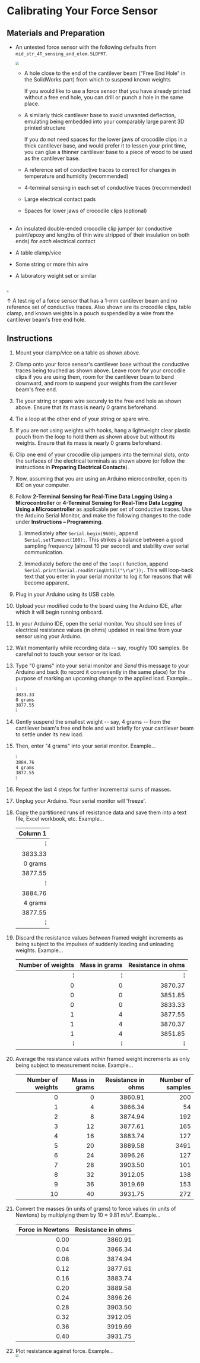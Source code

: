 # Calibrating Your Force Sensor

## Materials and Preparation

 -  An untested force sensor with the following defaults from `mid_str_4T_sensing_and_elem.SLDPRT`.
    
    <img src="https://raw.githubusercontent.com/keeganmjgreen/3D-Printed-Sensors-Manual-Demo/main/img/Calibrating-Your-Force-Sensor/mid_str_4T_sensing_1.png" style="zoom:50%;" /> 
    
     -  A hole close to the end of the cantilever beam ("Free End Hole" in the SolidWorks part) from which to suspend known weights
        
        If you would like to use a force sensor that you have already printed without a free end hole, you can drill or punch a hole in the same place.
        
     -  A similarly thick cantilever base to avoid unwanted deflection, emulating being embedded into your comparably large parent 3D printed structure
        
        If you do not need spaces for the lower jaws of crocodile clips in a thick cantilever base, and would prefer it to lessen your print time, you can glue a thinner cantilever base to a piece of wood to be used as the cantilever base.
        
     -  A reference set of conductive traces to correct for changes in temperature and humidity (recommended)
        
     -  4-terminal sensing in each set of conductive traces (recommended)
        
     -  Large electrical contact pads
        
     -  Spaces for lower jaws of crocodile clips (optional) \
        ​
        
 -  An insulated double-ended crocodile clip jumper (or conductive paint/epoxy and lengths of thin wire stripped of their insulation on both ends) for *each* electrical contact
    
 -  A table clamp/vice
    
 -  Some string or more thin wire
    
 -  A laboratory weight set or similar \
    ​

<img src="https://raw.githubusercontent.com/keeganmjgreen/3D-Printed-Sensors-Manual-Demo/main/img/Calibrating-Your-Force-Sensor/Strain-Test-Rig.jpg" style="zoom:33%;" /> 

$\uparrow$ A test rig of a force sensor that has a 1-mm cantilever beam and no reference set of conductive traces. Also shown are its crocodile clips, table clamp, and known weights in a pouch suspended by a wire from the cantilever beam's free end hole.

## Instructions

 1. Mount your clamp/vice on a table as shown above.
    
 2. Clamp onto your force sensor's cantilever base without the conductive traces being touched as shown above. Leave room for your crocodile clips if you are using them, room for the cantilever beam to bend downward, and room to suspend your weights from the cantilever beam's free end.
    
 3. Tie your string or spare wire securely to the free end hole as shown above. Ensure that its mass is nearly 0 grams beforehand.
    
 4. Tie a loop at the other end of your string or spare wire.
    
 5. If you are not using weights with hooks, hang a lightweight clear plastic pouch from the loop to hold them as shown above but without its weights. Ensure that its mass is nearly 0 grams beforehand.
    
 6. Clip one end of your crocodile clip jumpers into the terminal slots, onto the surfaces of the electrical terminals as shown above (or follow the instructions in **Preparing Electrical Contacts**).
    
 7. Now, assuming that you are using an Arduino microcontroller, open its IDE on your computer.
    
 8. Follow **2-Terminal Sensing for Real-Time Data Logging Using a Microcontroller** or **4-Terminal Sensing for Real-Time Data Logging Using a Microcontroller** as applicable per set of conductive traces. Use the Arduino Serial Monitor, and make the following changes to the code under **Instructions – Programming**.
    
     1. Immediately after `Serial.begin(9600)`, append `Serial.setTimeout(100);`. This strikes a balance between a good sampling frequency (almost 10 per second) and stability over serial communication.
        
     2. Immediately before the end of the `loop()` function, append `Serial.print(Serial.readStringUntil("\r\n"));`. This will loop-back text that you enter in your serial monitor to log it for reasons that will become apparent.
    
 9. Plug in your Arduino using its USB cable.
    
10. Upload your modified code to the board using the Arduino IDE, after which it will begin running onboard.
    
11. In your Arduino IDE, open the serial monitor. You should see lines of electrical resistance values (in ohms) updated in real time from your sensor using your Arduino.
    
12. Wait momentarily while recording data -- say, roughly 100 samples. Be careful not to touch your sensor or its load.
    
13. Type "0 grams" into your serial monitor and *Send* this message to your Arduino and back (to record it conveniently in the same place) for the purpose of marking an upcoming change to the applied load. Example...
    
    ```
    ⁞
    3833.33
    0 grams
    3877.55
    ⁞
    ```
    
14. Gently suspend the smallest weight -- say, 4 grams -- from the cantilever beam's free end hole and wait briefly for your cantilever beam to settle under its new load.
    
15. Then, enter "4 grams" into your serial monitor. Example...
    
    ```
    ⁞
    3884.76
    4 grams
    3877.55
    ⁞
    ```
    
15. Repeat the last 4 steps for further incremental sums of masses.
    
16. Unplug your Arduino. Your serial monitor will 'freeze'.
    
17. Copy the partitioned runs of resistance data and save them into a text file, Excel workbook, etc. Example...
    
    | Column 1 |
    |---------:|
    |        ⁞ |
    |  3833.33 |
    |  0 grams |
    |  3877.55 |
    |        ⁞ |
    |  3884.76 |
    |  4 grams |
    |  3877.55 |
    |        ⁞ |
    
18. Discard the resistance values *between* framed weight increments as being subject to the impulses of suddenly loading and unloading weights. Example...
    
    | Number of weights | Mass in grams | Resistance in ohms |
    |------------------:|--------------:|-------------------:|
    |                 ⁞ |             ⁞ |                  ⁞ |
    |                 0 |             0 |            3870.37 |
    |                 0 |             0 |            3851.85 |
    |                 0 |             0 |            3833.33 |
    |                 1 |             4 |            3877.55 |
    |                 1 |             4 |            3870.37 |
    |                 1 |             4 |            3851.85 |
    |                 ⁞ |             ⁞ |                  ⁞ |
    
19. Average the resistance values *within* framed weight increments as only being subject to measurement noise. Example...
    
    | Number of weights | Mass in grams | Resistance in ohms | Number of samples |
    |------------------:|--------------:|-------------------:|------------------:|
    |                 0 |             0 |            3860.91 |              200  |
    |                 1 |             4 |            3866.34 |               54  |
    |                 2 |             8 |            3874.94 |              192  |
    |                 3 |            12 |            3877.61 |              165  |
    |                 4 |            16 |            3883.74 |              127  |
    |                 5 |            20 |            3889.58 |             3491  |
    |                 6 |            24 |            3896.26 |              127  |
    |                 7 |            28 |            3903.50 |              101  |
    |                 8 |            32 |            3912.05 |              138  |
    |                 9 |            36 |            3919.69 |              153  |
    |                10 |            40 |            3931.75 |              272  |
    
20. Convert the masses (in units of grams) to force values (in units of Newtons) by multiplying them by 10 ≈ 9.81 m/s². Example...
    
    | Force in Newtons | Resistance in ohms |
    |-----------------:|-------------------:|
    |             0.00 |            3860.91 |
    |             0.04 |            3866.34 |
    |             0.08 |            3874.94 |
    |             0.12 |            3877.61 |
    |             0.16 |            3883.74 |
    |             0.20 |            3889.58 |
    |             0.24 |            3896.26 |
    |             0.28 |            3903.50 |
    |             0.32 |            3912.05 |
    |             0.36 |            3919.69 |
    |             0.40 |            3931.75 |
    
20. Plot resistance against force. Example... \
    <img src="https://raw.githubusercontent.com/keeganmjgreen/3D-Printed-Sensors-Manual-Demo/main/img/Calibrating-Your-Force-Sensor/Force-Sensor-Calibration-Curve.png" style="zoom:50%;" /> 
